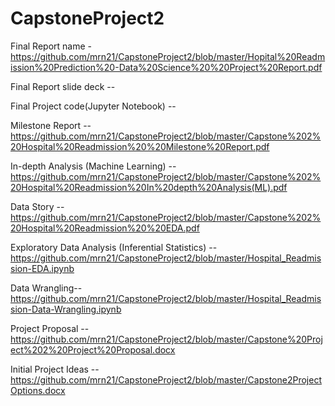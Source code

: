 # CapstoneProject2

Final Report name - https://github.com/mrn21/CapstoneProject2/blob/master/Hopital%20Readmission%20Prediction%20-Data%20Science%20%20Project%20Report.pdf

Final Report slide deck -- 

Final Project code(Jupyter Notebook) --

Milestone Report -- https://github.com/mrn21/CapstoneProject2/blob/master/Capstone%202%20Hospital%20Readmission%20%20Milestone%20Report.pdf

In-depth Analysis (Machine Learning) -- https://github.com/mrn21/CapstoneProject2/blob/master/Capstone%202%20Hospital%20Readmission%20In%20depth%20Analysis(ML).pdf

Data Story -- https://github.com/mrn21/CapstoneProject2/blob/master/Capstone%202%20Hospital%20Readmission%20%20EDA.pdf 

Exploratory Data Analysis (Inferential Statistics) -- https://github.com/mrn21/CapstoneProject2/blob/master/Hospital_Readmission-EDA.ipynb

Data Wrangling-- https://github.com/mrn21/CapstoneProject2/blob/master/Hospital_Readmission-Data-Wrangling.ipynb

Project Proposal -- https://github.com/mrn21/CapstoneProject2/blob/master/Capstone%20Project%202%20Project%20Proposal.docx

Initial Project Ideas -- https://github.com/mrn21/CapstoneProject2/blob/master/Capstone2ProjectOptions.docx
